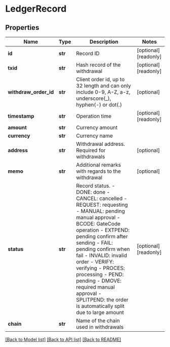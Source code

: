 # LedgerRecord

## Properties
Name | Type | Description | Notes
------------ | ------------- | ------------- | -------------
**id** | **str** | Record ID | [optional] [readonly] 
**txid** | **str** | Hash record of the withdrawal | [optional] [readonly] 
**withdraw_order_id** | **str** | Client order id, up to 32 length and can only include 0-9, A-Z, a-z, underscore(_), hyphen(-) or dot(.)  | [optional] 
**timestamp** | **str** | Operation time | [optional] [readonly] 
**amount** | **str** | Currency amount | 
**currency** | **str** | Currency name | 
**address** | **str** | Withdrawal address. Required for withdrawals | [optional] 
**memo** | **str** | Additional remarks with regards to the withdrawal | [optional] 
**status** | **str** | Record status.  - DONE: done - CANCEL: cancelled - REQUEST: requesting - MANUAL: pending manual approval - BCODE: GateCode operation - EXTPEND: pending confirm after sending - FAIL: pending confirm when fail - INVALID: invalid order - VERIFY: verifying - PROCES: processing - PEND: pending - DMOVE: required manual approval - SPLITPEND: the order is automatically split due to large amount | [optional] [readonly] 
**chain** | **str** | Name of the chain used in withdrawals | 

[[Back to Model list]](../README.md#documentation-for-models) [[Back to API list]](../README.md#documentation-for-api-endpoints) [[Back to README]](../README.md)


